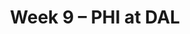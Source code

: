 ---
layout: game
title: Week 9 – PHI at DAL
season: 2015
game_id: 2015_09_PHI_DAL
away_team: PHI
home_team: DAL
---